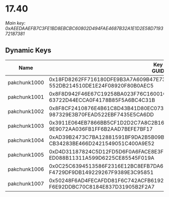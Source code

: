 # 17.40

###### *Main key: 0xAEEDAAEFB7C3FE1BD8EBCBC60802D494FAE4687B32A1E1D2E58D719372187381*

## Dynamic Keys

| Name         | Key<br/>GUID                                                                                            |
|--------------|---------------------------------------------------------------------------------------------------------|
| pakchunk1000 | 0x18FD8262FF716180DFE9B3A7A609B47E73976B7888D1A7171F4D9921A1C01258<br/>552DB214510DE1E24F08920F80B0AEC5 |
| pakchunk1001 | 0x8F8D942F46E67C19258BA023F76C16001C056F2E6B02994FFC073A9E1F6446F0<br/>63722D44ECCA0F4178B85F5A6BC4C31B |
| pakchunk1002 | 0x8F8CF2410876E4B61C8D43B41D80EC0739AA2D25D1E6BF7C50A742D31793C872<br/>987329E3B70FEAD522EBF7435E5CA6DD |
| pakchunk1003 | 0x3911E064EB7866BB5CF1D2D2C7A8C2B1667767A0303C989288502465130ADE43<br/>9E9072AA036FB1FF6B2AAD7BEFE7BF17 |
| pakchunk1004 | 0xAD39B2473C7BA12881591BF9DA2B5B09B00594B232ED6E9D6680DC7F24CC9B2A<br/>CB34283BE466D2421549051C400A9E52 |
| pakchunk1005 | 0xD4D31187824C5D12FD5D6F0A6FACE8E3F175D1DC0B242D7E90F9BA0FA0EE7421<br/>ED088B11311A599D6225CE85545F019A |
| pakchunk1006 | 0x0C25C6394513586F2316E12BC8EFB7DA65CA26C42041EF85A7CDAEEE61E26055<br/>F4729DF9DB149229267F9389E3C95851 |
| pakchunk1007 | 0x50248F6AD4FECAFDD81F6C742ACFB61925E1492BBEDD9BD9B3A2DA8B7A0E8B46<br/>F6E92DDBC70C8184E837D31905B2F2A7 |
